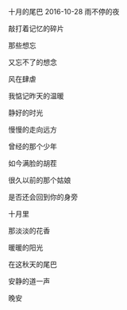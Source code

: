 十月的尾巴
2016-10-28
雨不停的夜

敲打着记忆的碎片

那些想忘

又忘不了的想念

风在肆虐

我惦记昨天的温暖

静好的时光

慢慢的走向远方



曾经的那个少年

如今满脸的胡茬

很久以前的那个姑娘

是否还会回到你的身旁



十月里

那淡淡的花香

暖暖的阳光

在这秋天的尾巴

安静的道一声

晚安